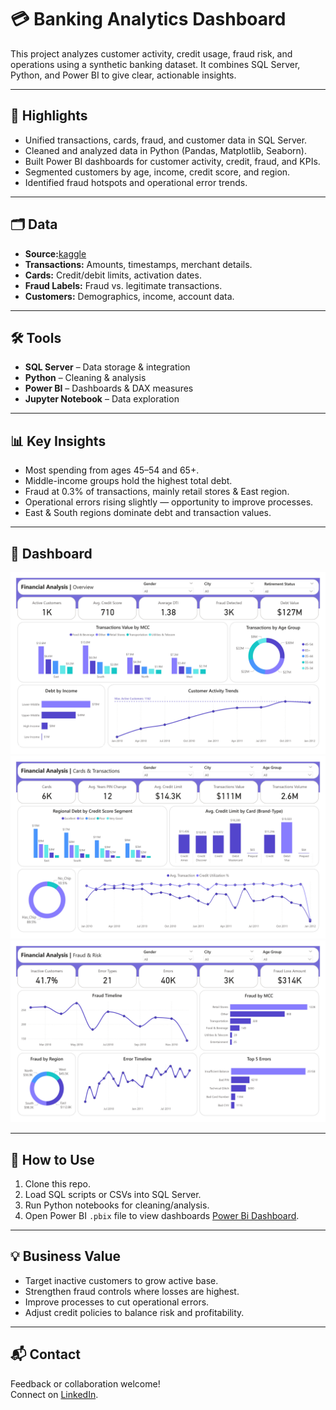 # 💳 Banking Analytics Dashboard

This project analyzes customer activity, credit usage, fraud risk, and operations using a synthetic banking dataset. It combines SQL Server, Python, and Power BI to give clear, actionable insights.

---

## 📌 Highlights

- Unified transactions, cards, fraud, and customer data in SQL Server.
- Cleaned and analyzed data in Python (Pandas, Matplotlib, Seaborn).
- Built Power BI dashboards for customer activity, credit, fraud, and KPIs.
- Segmented customers by age, income, credit score, and region.
- Identified fraud hotspots and operational error trends.

---

## 🗂️ Data

- **Source:**[kaggle](https://www.kaggle.com/datasets/computingvictor/transactions-fraud-datasets)
- **Transactions:** Amounts, timestamps, merchant details.
- **Cards:** Credit/debit limits, activation dates.
- **Fraud Labels:** Fraud vs. legitimate transactions.
- **Customers:** Demographics, income, account data.

---

## 🛠️ Tools

- **SQL Server** – Data storage & integration  
- **Python** – Cleaning & analysis  
- **Power BI** – Dashboards & DAX measures  
- **Jupyter Notebook** – Data exploration  

---

## 📊 Key Insights

- Most spending from ages 45–54 and 65+.  
- Middle-income groups hold the highest total debt.  
- Fraud at 0.3% of transactions, mainly retail stores & East region.  
- Operational errors rising slightly — opportunity to improve processes.  
- East & South regions dominate debt and transaction values.  

---

## 📸 Dashboard

![Power BI Dashboard](Visuals/Financial-Instant_page-0001.jpg)
![Power BI Dashboard](Visuals/Financial-Instant_page-0002.jpg)
![Power BI Dashboard](Visuals/Financial-Instant_page-0003.jpg)

---

## 🚀 How to Use

1. Clone this repo.  
2. Load SQL scripts or CSVs into SQL Server.  
3. Run Python notebooks for cleaning/analysis.  
4. Open Power BI `.pbix` file to view dashboards [Power Bi Dashboard](https://drive.google.com/drive/folders/1A_yIfgO-U_TImPz6Yh6JLAHMTWI9PuX9?usp=sharing).  

---

## 💡 Business Value

- Target inactive customers to grow active base.  
- Strengthen fraud controls where losses are highest.  
- Improve processes to cut operational errors.  
- Adjust credit policies to balance risk and profitability.  

---

## 📬 Contact

Feedback or collaboration welcome!  
Connect on [LinkedIn](https://www.linkedin.com/in/reham-mahmoud-rushdi/).

